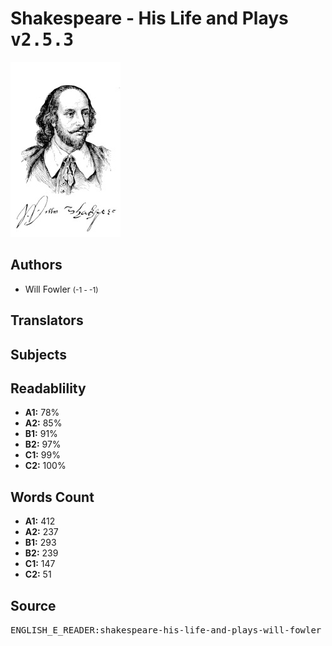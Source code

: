 # Shakespeare - His Life and Plays <kbd>v2.5.3</kbd>

![](./cover.medium.jpg "")

## Authors


 - Will Fowler <small>(-1 - -1)</small>

## Translators



## Subjects



## Readablility


 - **A1:** 78%
 - **A2:** 85%
 - **B1:** 91%
 - **B2:** 97%
 - **C1:** 99%
 - **C2:** 100%

## Words Count


 - **A1:** 412
 - **A2:** 237
 - **B1:** 293
 - **B2:** 239
 - **C1:** 147
 - **C2:** 51

## Source


<kbd>ENGLISH_E_READER:shakespeare-his-life-and-plays-will-fowler</kbd>
